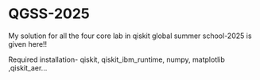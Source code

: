 # QGSS-2025
My solution for all the four core lab in qiskit global summer school-2025 is given here!!  

Required installation- qiskit, qiskit_ibm_runtime, numpy, matplotlib ,qiskit_aer...